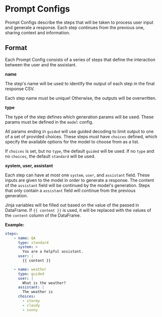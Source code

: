 # Prompt Configs

Prompt Configs describe the steps that will be taken to process user input and generate a response. Each step continues from the previous one, sharing context and information.

## Format

Each Prompt Config consists of a series of steps that define the interaction between the user and the assistant. 

**name**

The step's name will be used to identify the output of each step in the final response CSV. 

Each step name must be unique! Otherwise, the outputs will be overwritten.

**type**

The type of the step defines which generation params will be used. These params must be defined in the `model` config.

All params ending in `guided` will use guided decoding to limit output to one of a set of provided choices. These steps must have `choices` defined, which specify the available options for the model to choose from as a list.

If `choices` is set, but no `type`, the default `guided` will be used. If no `type` and no `choices`, the default `standard` will be used.

**system, user, assistant**

Each step can have at most one `system`, `user`, and `assistant` field. These inputs are given to the model in order to generate a response. The content of the `assistant` field will be continued by the model's generation. Steps that only contain a `assistant` field will continue from the previous generation.

Jinja variables will be filled out based on the value of the passed in DataFrame. If `{{ content }}` is used, it will be replaced with the values of the `content` column of the DataFrame.

**Example:**
```yaml
steps:
    - name: QA
      type: standard
      system: >
        You are a helpful assistant.
      user: |
        {{ content }}

    - name: weather
      type: guided
      user: |
        What is the weather?
      assistant: |
        The weather is 
      choices:
        - stormy
        - cloudy
        - sunny
```